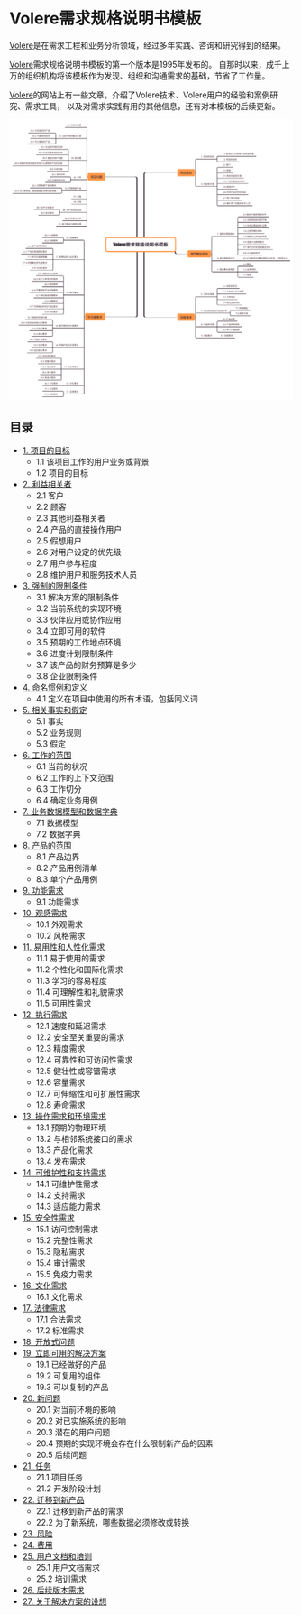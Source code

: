 # Volere需求规格说明书模板

[Volere][]是在需求工程和业务分析领域，经过多年实践、咨询和研究得到的结果。

[Volere][]需求规格说明书模板的第一个版本是1995年发布的。
自那时以来，成千上万的组织机构将该模板作为发现、组织和沟通需求的基础，节省了工作量。

[Volere][]的网站上有一些文章，介绍了Volere技术、Volere用户的经验和案例研究、需求工具，
以及对需求实践有用的其他信息，还有对本模板的后续更新。

[volere]: http://www.volere.co.uk

![Volere需求规格说明书模板](/assets/images/volere-requirements-specification-template.png)

## 目录

* [1. 项目的目标](sections/section01.md)
    - 1.1 该项目工作的用户业务或背景
    - 1.2 项目的目标
* [2. 利益相关者](sections/section02.md)
    - 2.1 客户
    - 2.2 顾客
    - 2.3 其他利益相关者
    - 2.4 产品的直接操作用户
    - 2.5 假想用户
    - 2.6 对用户设定的优先级
    - 2.7 用户参与程度
    - 2.8 维护用户和服务技术人员
* [3. 强制的限制条件](sections/section03.md)
    - 3.1 解决方案的限制条件
    - 3.2 当前系统的实现环境
    - 3.3 伙伴应用或协作应用
    - 3.4 立即可用的软件
    - 3.5 预期的工作地点环境
    - 3.6 进度计划限制条件
    - 3.7 该产品的财务预算是多少
    - 3.8 企业限制条件
* [4. 命名惯例和定义](sections/section04.md)
    - 4.1 定义在项目中使用的所有术语，包括同义词
* [5. 相关事实和假定](sections/section05.md)
    - 5.1 事实
    - 5.2 业务规则
    - 5.3 假定
* [6. 工作的范围](sections/section06.md)
    - 6.1 当前的状况
    - 6.2 工作的上下文范围
    - 6.3 工作切分
    - 6.4 确定业务用例
* [7. 业务数据模型和数据字典](sections/section07.md)
    - 7.1 数据模型
    - 7.2 数据字典
* [8. 产品的范围](sections/section08.md)
    - 8.1 产品边界
    - 8.2 产品用例清单
    - 8.3 单个产品用例
* [9. 功能需求](sections/section09.md)
    - 9.1 功能需求
* [10. 观感需求](sections/section10.md)
    - 10.1 外观需求
    - 10.2 风格需求
* [11. 易用性和人性化需求](sections/section11.md)
    - 11.1 易于使用的需求
    - 11.2 个性化和国际化需求
    - 11.3 学习的容易程度
    - 11.4 可理解性和礼貌需求
    - 11.5 可用性需求
* [12. 执行需求](sections/section12.md)
    - 12.1 速度和延迟需求
    - 12.2 安全至关重要的需求
    - 12.3 精度需求
    - 12.4 可靠性和可访问性需求
    - 12.5 健壮性或容错需求
    - 12.6 容量需求
    - 12.7 可伸缩性和可扩展性需求
    - 12.8 寿命需求
* [13. 操作需求和环境需求](sections/section13.md)
    - 13.1 预期的物理环境
    - 13.2 与相邻系统接口的需求
    - 13.3 产品化需求
    - 13.4 发布需求
* [14. 可维护性和支持需求](sections/section14.md)
    - 14.1 可维护性需求
    - 14.2 支持需求
    - 14.3 适应能力需求
* [15. 安全性需求](sections/section15.md)
    - 15.1 访问控制需求
    - 15.2 完整性需求
    - 15.3 隐私需求
    - 15.4 审计需求
    - 15.5 免疫力需求
* [16. 文化需求](sections/section16.md)
    - 16.1 文化需求
* [17. 法律需求](sections/section17.md)
    - 17.1 合法需求
    - 17.2 标准需求
* [18. 开放式问题](sections/section18.md)
* [19. 立即可用的解决方案](sections/section19.md)
    - 19.1 已经做好的产品
    - 19.2 可复用的组件
    - 19.3 可以复制的产品
* [20. 新问题](sections/section20.md)
    - 20.1 对当前环境的影响
    - 20.2 对已实施系统的影响
    - 20.3 潜在的用户问题
    - 20.4 预期的实现环境会存在什么限制新产品的因素
    - 20.5 后续问题
* [21. 任务](sections/section21.md)
    - 21.1 项目任务
    - 21.2 开发阶段计划
* [22. 迁移到新产品](sections/section22.md)
    - 22.1 迁移到新产品的需求
    - 22.2 为了新系统，哪些数据必须修改或转换
* [23. 风险](sections/section23.md)
* [24. 费用](sections/section24.md)
* [25. 用户文档和培训](sections/section25.md)
    - 25.1 用户文档需求
    - 25.2 培训需求
* [26. 后续版本需求](sections/section26.md)
* [27. 关于解决方案的设想](sections/section27.md)
